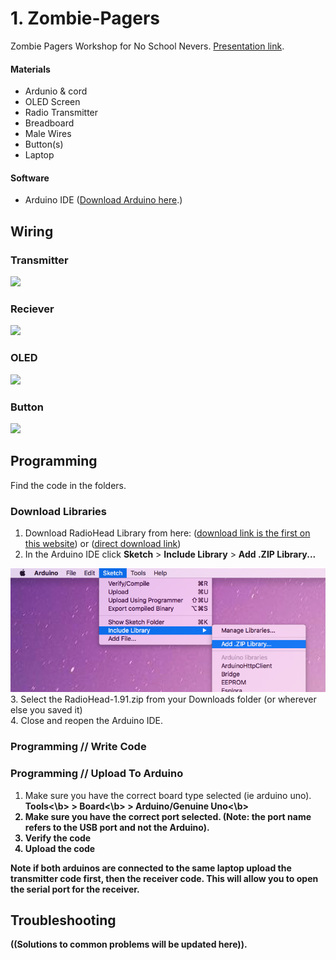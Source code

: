 # 1. Zombie-Pagers
Zombie Pagers Workshop for No School Nevers. <a href="https://docs.google.com/presentation/d/1Ye8_0CPXw5tz4qalvi-M3NbH0rnVmPnoX25OQPT_XRs/edit?usp=sharing">Presentation link</a>.

#### Materials
* Ardunio & cord
* OLED Screen
* Radio Transmitter
* Breadboard
* Male Wires
* Button(s)
* Laptop

#### Software
* Arduino IDE (<a href="https://www.arduino.cc/en/Main/Software">Download Arduino here</a>.)


## Wiring

### Transmitter
<img src = "https://i2.wp.com/randomnerdtutorials.com/wp-content/uploads/2018/07/433-mhz-arduino-transmitter_bb.png?raw=true" >

### Reciever 
<img src="https://i0.wp.com/randomnerdtutorials.com/wp-content/uploads/2019/02/433-mhz-arduino_bb.png?raw=true">

### OLED
<img src="https://i1.wp.com/randomnerdtutorials.com/wp-content/uploads/2019/05/oled-display-arduino.png?raw=true">

### Button
<img src="https://www.arduino.cc/en/uploads/Tutorial/button.png">


## Programming

Find the code in the folders.


### Download Libraries
1. Download RadioHead Library from here: (<a href="http://www.airspayce.com/mikem/arduino/RadioHead/" target="_blank">download link is the first on this website</a>) or (<a href="http://www.airspayce.com/mikem/arduino/RadioHead/RadioHead-1.91.zip">direct download link</a>) 
2. In the Arduino IDE click <b>Sketch</b> > <b>Include Library</b> > <b>Add .ZIP Library...</b>
<img src="https://github.com/krismadden/Zombie-Pagers/blob/master/images/Screenshot%202019-07-01%2022.29.06.png?raw=true">
3. Select the RadioHead-1.91.zip from your Downloads folder (or wherever else you saved it)
<br>4. Close and reopen the Arduino IDE.

### Programming // Write Code

### Programming // Upload To Arduino
1. Make sure you have the correct board type selected (ie arduino uno).
<b>Tools<\b> >  <b>Board<\b> > <b>Arduino/Genuine Uno<\b>
2. Make sure you have the correct port selected. (Note: the port name refers to the USB port and not the Arduino).
3. Verify the code
4. Upload the code

Note if both arduinos are connected to the same laptop upload the transmitter code first, then the receiver code. This will allow you to open the serial port for the receiver.  

## Troubleshooting 

((Solutions to common problems will be updated here)).
